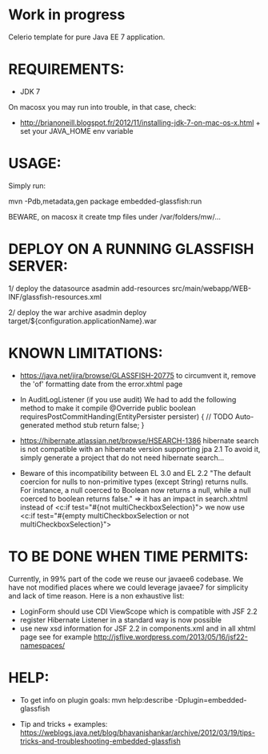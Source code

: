 
# Work in progress

Celerio template for pure Java EE 7 application.



REQUIREMENTS:
=============
* JDK 7 

On macosx you may run into trouble, in that case, check:

* http://brianoneill.blogspot.fr/2012/11/installing-jdk-7-on-mac-os-x.html + set your JAVA_HOME env variable

USAGE:
======

Simply run:

  mvn -Pdb,metadata,gen package embedded-glassfish:run

BEWARE, on macosx it create tmp files under /var/folders/mw/...


DEPLOY ON A RUNNING GLASSFISH SERVER:
=====================================

  1/ deploy the datasource
     asadmin add-resources src/main/webapp/WEB-INF/glassfish-resources.xml

  2/ deploy the war archive
     asadmin deploy target/${configuration.applicationName}.war


KNOWN LIMITATIONS:
==================

* https://java.net/jira/browse/GLASSFISH-20775
  to circumvent it, remove the 'of' formatting date from the error.xhtml page

* In AuditLogListener (if you use audit)
  We had to add the following method to make it compile
	@Override
    public boolean requiresPostCommitHanding(EntityPersister persister) {
        // TODO Auto-generated method stub
        return false;
    }

* https://hibernate.atlassian.net/browse/HSEARCH-1386 
  hibernate search is not compatible with an hibernate version supporting jpa 2.1
  To avoid it, simply generate a project that do not need hibernate search...

* Beware of this incompatibility between EL 3.0 and EL 2.2
  "The default coercion for nulls to non-primitive types (except String) returns 
   nulls. For instance, a null coerced to Boolean now returns a null, while a 
   null coerced to boolean returns false."
   => it has an impact in search.xhtml
   instead of 
   		<c:if test="#{not multiCheckboxSelection}">
   we now use        
   		<c:if test="#{empty multiCheckboxSelection or not multiCheckboxSelection}">


TO BE DONE WHEN TIME PERMITS:
=============================

Currently, in 99% part of the code we reuse our javaee6 codebase.
We have not modified places where we could leverage javaee7 for simplicity and lack of time reason.
Here is a non exhaustive list:

* LoginForm should use CDI ViewScope which is compatible with JSF 2.2
* register Hibernate Listener in a standard way is now possible
* use new xsd information for JSF 2.2 in components.xml and in all xhtml page 
  see for example http://jsflive.wordpress.com/2013/05/16/jsf22-namespaces/  
  
HELP:
=====

* To get info on plugin goals:
  mvn help:describe -Dplugin=embedded-glassfish

* Tip and tricks + examples:
  https://weblogs.java.net/blog/bhavanishankar/archive/2012/03/19/tips-tricks-and-troubleshooting-embedded-glassfish

